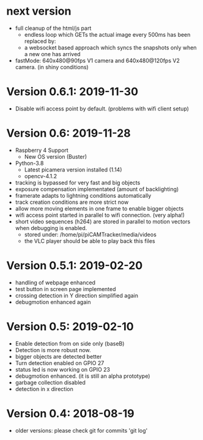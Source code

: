 # next version
* full cleanup of the html/js part
  * endless loop which GETs the actual image every 500ms has been replaced by:
  * a websocket based approach which syncs the snapshots only when a new one has arrived
* fastMode: 640x480@90fps V1 camera and 640x480@120fps V2 camera. (in shiny conditions)
# Version 0.6.1: 2019-11-30
* Disable wifi access point by default. (problems with wifi client setup)
# Version 0.6: 2019-11-28
* Raspberry 4 Support
  * New OS version (Buster)
* Python-3.8
  * Latest picamera version installed (1.14)
  * opencv-4.1.2
* tracking is bypassed for very fast and big objects
* exposure compensation implementated (amount of backlighting)
* framerate adapts to lightning conditions automatically
* track creation conditions are more strict now
* allow more moving elements in one frame to enable bigger objects
* wifi access point started in parallel to wifi connection. (very alpha!)
* short video sequences (h264) are stored in parallel to motion vectors when debugging is enabled.
  * stored under: /home/pi/piCAMTracker/media/videos
  * the VLC player should be able to play back this files
# Version 0.5.1: 2019-02-20
* handling of webpage enhanced
* test button in screen page implemented
* crossing detection in Y direction simplified again
* debugmotion enhanced again
# Version 0.5: 2019-02-10
* Enable detection from on side only (baseB)
* Detection is more robust now.
* bigger objects are detected better
* Turn detection enabled on GPIO 27
* status led is now working on GPIO 23
* debugmotion enhanced. (it is still an alpha prototype)
* garbage collection disabled
* detection in x direction
# Version 0.4: 2018-08-19
* older versions: please check git for commits 'git log'
